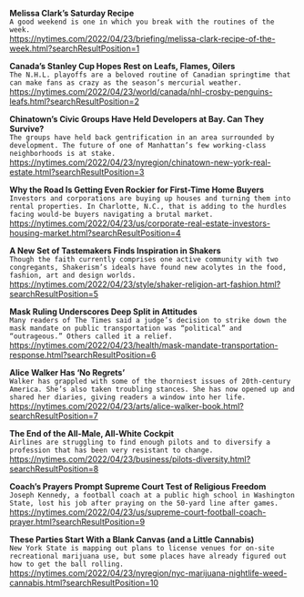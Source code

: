 **Melissa Clark’s Saturday Recipe**\
`A good weekend is one in which you break with the routines of the week.`\
https://nytimes.com/2022/04/23/briefing/melissa-clark-recipe-of-the-week.html?searchResultPosition=1

**Canada’s Stanley Cup Hopes Rest on Leafs, Flames, Oilers**\
`The N.H.L. playoffs are a beloved routine of Canadian springtime that can make fans as crazy as the season’s mercurial weather.`\
https://nytimes.com/2022/04/23/world/canada/nhl-crosby-penguins-leafs.html?searchResultPosition=2

**Chinatown’s Civic Groups Have Held Developers at Bay. Can They Survive?**\
`The groups have held back gentrification in an area surrounded by development. The future of one of Manhattan’s few working-class neighborhoods is at stake.`\
https://nytimes.com/2022/04/23/nyregion/chinatown-new-york-real-estate.html?searchResultPosition=3

**Why the Road Is Getting Even Rockier for First-Time Home Buyers**\
`Investors and corporations are buying up houses and turning them into rental properties. In Charlotte, N.C., that is adding to the hurdles facing would-be buyers navigating a brutal market.`\
https://nytimes.com/2022/04/23/us/corporate-real-estate-investors-housing-market.html?searchResultPosition=4

**A New Set of Tastemakers Finds Inspiration in Shakers**\
`Though the faith currently comprises one active community with two congregants, Shakerism’s ideals have found new acolytes in the food, fashion, art and design worlds.`\
https://nytimes.com/2022/04/23/style/shaker-religion-art-fashion.html?searchResultPosition=5

**Mask Ruling Underscores Deep Split in Attitudes**\
`Many readers of The Times said a judge’s decision to strike down the mask mandate on public transportation was “political” and “outrageous.” Others called it a relief.`\
https://nytimes.com/2022/04/23/health/mask-mandate-transportation-response.html?searchResultPosition=6

**Alice Walker Has ‘No Regrets’**\
`Walker has grappled with some of the thorniest issues of 20th-century America. She’s also taken troubling stances. She has now opened up and shared her diaries, giving readers a window into her life.`\
https://nytimes.com/2022/04/23/arts/alice-walker-book.html?searchResultPosition=7

**The End of the All-Male, All-White Cockpit**\
`Airlines are struggling to find enough pilots and to diversify a profession that has been very resistant to change.`\
https://nytimes.com/2022/04/23/business/pilots-diversity.html?searchResultPosition=8

**Coach’s Prayers Prompt Supreme Court Test of Religious Freedom**\
`Joseph Kennedy, a football coach at a public high school in Washington State, lost his job after praying on the 50-yard line after games.`\
https://nytimes.com/2022/04/23/us/supreme-court-football-coach-prayer.html?searchResultPosition=9

**These Parties Start With a Blank Canvas (and a Little Cannabis)**\
`New York State is mapping out plans to license venues for on-site recreational marijuana use, but some places have already figured out how to get the ball rolling.`\
https://nytimes.com/2022/04/23/nyregion/nyc-marijuana-nightlife-weed-cannabis.html?searchResultPosition=10

